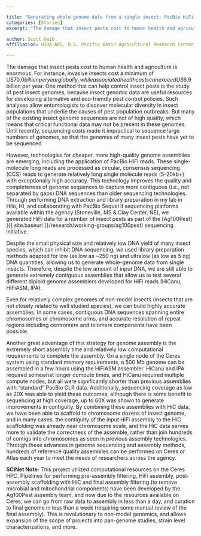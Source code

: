 ```yaml
---

title: "Generating whole-genome data from a single insect: PacBio HiFi genome assembly and HiC scaffolding pipelines for reference quality genomes using SCINet"
categories: [Stories]
excerpt: "The damage that insect pests cost to human health and agriculture is enormous. For instance, invasive insects cost ..."

author: Scott Geib
affiliation: USDA-ARS, U.S. Pacific Basin Agricultural Research Center, Hilo, HI

---
```



The damage that insect pests cost to human health and agriculture is enormous. For instance, invasive insects cost a minimum of US$70.0 billion per year globally, while associated health costs can exceed US$6.9 billion per year. One method that can help control insect pests is the study of pest insect genomes, because insect genomic data are useful resources for developing alternative and eco‐friendly pest control policies.  Such analyses allow entomologists to discover molecular diversity in insect populations that underlie the causes of pest population outbreaks. But many of the existing insect genome sequences are not of high quality, which means that critical functional data may not be present in these genomes. Until recently, sequencing costs made it impractical to sequence large numbers of genomes, so that the genomes of many insect pests have yet to be sequenced. 

However, technologies for cheaper, more high-quality genome assemblies are emerging, including the application of PacBio HiFi reads. These single-molecule long reads are processed as circular, consensus sequencing (CCS) reads to generate relatively long single molecule reads (5-20kb+) with exceptionally high accuracy. This technology improves the quality and completeness of genome sequences to capture more contiguous (i.e., not separated by gaps) DNA sequences than older sequencing technologies. Through performing DNA extraction and library preparation in my lab in Hilo, HI, and collaborating with PacBio Sequel II sequencing platforms available within the agency (Stoneville, MS & Clay Center, NE), we generated HiFi data for a number of insect pests as part of the [Ag100Pest]({{ site.baseurl }}/research/working-groups/ag100pest) sequencing initiative. 

Despite the small physical size and relatively low DNA yield of many insect species, which can inhibit DNA sequencing, we used library preparation methods adapted for low (as low as ~250 ng) and ultralow (as low as 5 ng) DNA quantities, allowing us to generate whole-genome data from single insects. Therefore, despite the low amount of input DNA, we are still able to generate extremely contiguous assemblies that allow us to test several different diploid genome assemblers developed for HiFi reads (HiCanu, HiFiASM, IPA). 

Even for relatively complex genomes of non-model insects (insects that are not closely related to well studied species), we can build highly accurate assemblies. In some cases, contiguous DNA sequences spanning entire chromosomes or chromosome arms, and accurate resolution of repeat regions including centromere and telomere components have been possible. 

Another great advantage of this strategy for genome assembly is the extremely short assembly time and relatively low computational requirements to complete the assembly. On a single node of the Ceres system using standard memory requirements, a 500 Mb genome can be assembled in a few hours using the HiFiASM assembler. HiCanu and IPA required somewhat longer compute times, and HiCanu required multiple compute nodes, but all were significantly shorter than previous assemblies with “standard” PacBio CLR data. Additionally, sequencing coverage as low as 20X was able to yield these outcomes, although there is some benefit to sequencing at high coverage, up to 60X was shown to generate improvements in contiguity. By combining these assemblies with HiC data, we have been able to scaffold to chromosome dozens of insect genome, and in many cases, the contiguity of the input HiFi assembly to the HiC scaffolding was already near chromosome scale, and the HiC data serves more to validate the correctness of the assemble, rather than join hundreds of contigs into chromosomes as seen in previous assembly technologies. Through these advances in genome sequencing and assembly methods, hundreds of reference quality assemblies can be performed on Ceres or Atlas each year to meet the needs of researchers across the agency.

**SCINet Note:** This project utilized computational resources on the Ceres HPC. Pipelines for performing pre-assembly filtering, HiFi assembly, post-assembly scaffolding with HiC and final assembly filtering (to remove microbial and mitochondrial components) have been developed by the Ag100Pest assembly team, and now due to the resources available on Ceres, we can go from raw data to assembly in less than a day, and curation to final genome in less than a week (requiring some manual review of the final assembly). This is revolutionary to non-model genomics, and allows expansion of the scope of projects into pan-genome studies, strain level characterizations, and more.
